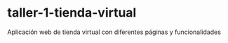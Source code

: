 # taller-1-tienda-virtual
Aplicación web de tienda virtual con diferentes páginas y funcionalidades
